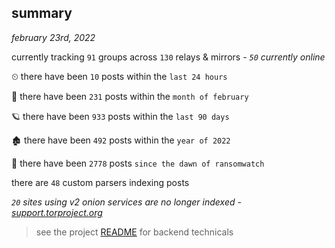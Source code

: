 
## summary
_february 23rd, 2022_

currently tracking `91` groups across `130` relays & mirrors - _`50` currently online_

⏲ there have been `10` posts within the `last 24 hours`

🦈 there have been `231` posts within the `month of february`

🪐 there have been `933` posts within the `last 90 days`

🏚 there have been `492` posts within the `year of 2022`

🦕 there have been `2778` posts `since the dawn of ransomwatch`

there are `48` custom parsers indexing posts

_`20` sites using v2 onion services are no longer indexed - [support.torproject.org](https://support.torproject.org/onionservices/v2-deprecation/)_

> see the project [README](https://github.com/thetanz/ransomwatch#ransomwatch--) for backend technicals
